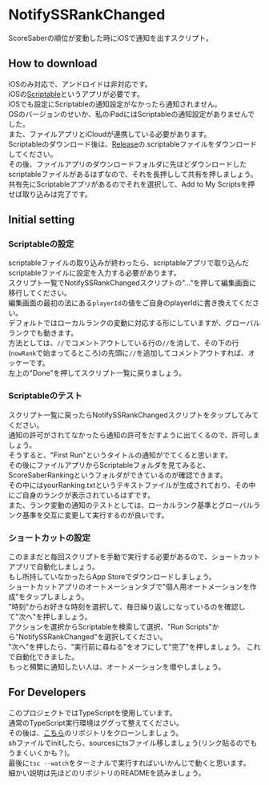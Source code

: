 # NotifySSRankChanged
ScoreSaberの順位が変動した時にiOSで通知を出すスクリプト。

## How to download
iOSのみ対応で、アンドロイドは非対応です。  
iOSの[Scriptable](https://scriptable.app)というアプリが必要です。  
iOSでも設定にScriptableの通知設定がなかったら通知されません。  
OSのバージョンのせいか、私のiPadにはScriptableの通知設定がありませんでした。  
また、ファイルアプリとiCloudが連携している必要があります。  
Scriptableのダウンロード後は、[Release](https://github.com/rakkyo150/NotifySSRankChanged/releases)の.scriptableファイルをダウンロードしてください。  
その後、ファイルアプリのダウンロードフォルダに先ほどダウンロードしたscriptableファイルがあるはずなので、それを長押しして共有を押しましょう。  
共有先にScriptableアプリがあるのでそれを選択して、Add to My Scriptsを押せば取り込みは完了です。  

## Initial setting
### Scriptableの設定
scriptableファイルの取り込みが終わったら、scriptableアプリで取り込んだscriptableファイルに設定を入力する必要があります。  
スクリプト一覧でNotifySSRankChangedスクリプトの"..."を押して編集画面に移行してください。  
編集画面の最初の法にある`playerId`の値をご自身のplayerIdに書き換えてください。  
デフォルトではローカルランクの変動に対応する形にしていますが、グローバルランクでも動きます。  
方法としては、`//`でコメントアウトしている行の`//`を消して、その下の行(`nowRank`で始まってるところ)の先頭に`//`を追加してコメントアウトすれば、オッケーです。  
左上の"Done"を押してスクリプト一覧に戻りましょう。

### Scriptableのテスト
スクリプト一覧に戻ったらNotifySSRankChangedスクリプトをタップしてみてください。  
通知の許可がされてなかったら通知の許可をだすように出てくるので、許可しましょう。  
そうすると、"First Run"というタイトルの通知がでてくると思います。  
その後にファイルアプリからScriptableフォルダを見てみると、ScoreSaberRankingというフォルダができているのが確認できます。  
その中にはyourRanking.txtというテキストファイルが生成されており、その中にご自身のランクが表示されているはずです。  
また、ランク変動の通知のテストとしては、ローカルランク基準とグローバルランク基準を交互に変更して実行するのが良いです。  

### ショートカットの設定
このままだと毎回スクリプトを手動で実行する必要があるので、ショートカットアプリで自動化しましょう。  
もし所持していなかったらApp Storeでダウンロードしましょう。  
ショートカットアプリのオートメーションタブで"個人用オートメーションを作成"をタップしましょう。  
"時刻"からお好きな時刻を選択して、毎日繰り返しになっているのを確認して"次へ"を押しましょう。  
アクションを選択からScriptableを検索して選択、"Run Scripts"から"NotifySSRankChanged"を選択してください。  
"次へ"を押したら、"実行前に尋ねる"をオフにして"完了"を押しましょう。
これで自動化できました。  
もっと頻繁に通知したい人は、オートメーションを増やしましょう。  


## For Developers
このプロジェクトではTypeScriptを使用しています。  
通常のTypeScript実行環境はググって整えてください。    
その後は、[こちら](https://github.com/gebeto/scriptables)のリポジトリをクローンしましょう。  
shファイルでinitしたら、sourcesにtsファイル移しましょう(リンク貼るのでもうまくいくかも？)。  
最後に`tsc --watch`をターミナルで実行すればいいかんじで動くと思います。  
細かい説明は先ほどのリポジトリのREADMEを読みましょう。  

